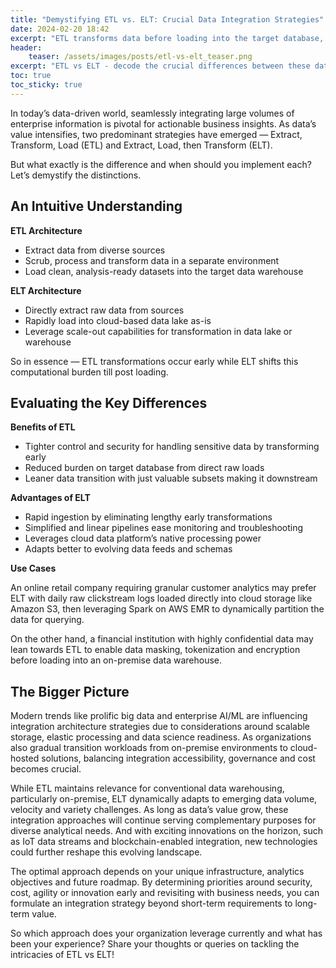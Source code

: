 ```yaml
---
title: "Demystifying ETL vs. ELT: Crucial Data Integration Strategies"
date: 2024-02-20 18:42
excerpt: "ETL transforms data before loading into the target database, while ELT loads raw data first then transforms in the database. Choosing ETL vs ELT depends on factors like security needs, infrastructure, cost, processing power, and adapting to evolving data."
header: 
    teaser: /assets/images/posts/etl-vs-elt_teaser.png
excerpt: "ETL vs ELT - decode the crucial differences between these data integration pillars. Discover tradeoffs, use cases and trends shaping ETL and ELT futures."
toc: true
toc_sticky: true
---
```

In today’s data-driven world, seamlessly integrating large volumes of enterprise information is pivotal for actionable business insights. As data’s value intensifies, two predominant strategies have emerged — Extract, Transform, Load (ETL) and Extract, Load, then Transform (ELT). 

But what exactly is the difference and when should you implement each? Let’s demystify the distinctions.

## An Intuitive Understanding 

**ETL Architecture**

- Extract data from diverse sources 
- Scrub, process and transform data in a separate environment
- Load clean, analysis-ready datasets into the target data warehouse

**ELT Architecture**

- Directly extract raw data from sources  
- Rapidly load into cloud-based data lake as-is 
- Leverage scale-out capabilities for transformation in data lake or warehouse

So in essence — ETL transformations occur early while ELT shifts this computational burden till post loading. 

## Evaluating the Key Differences

**Benefits of ETL**

- Tighter control and security for handling sensitive data by transforming early
- Reduced burden on target database from direct raw loads
- Leaner data transition with just valuable subsets making it downstream 

**Advantages of ELT**

- Rapid ingestion by eliminating lengthy early transformations
- Simplified and linear pipelines ease monitoring and troubleshooting   
- Leverages cloud data platform’s native processing power
- Adapts better to evolving data feeds and schemas

**Use Cases**

 An online retail company requiring granular customer analytics may prefer ELT with daily raw clickstream logs loaded directly into cloud storage like Amazon S3, then leveraging Spark on AWS EMR to dynamically partition the data for querying.

 On the other hand, a financial institution with highly confidential data may lean towards ETL to enable data masking, tokenization and encryption before loading into an on-premise data warehouse.

## The Bigger Picture

Modern trends like prolific big data and enterprise AI/ML are influencing integration architecture strategies due to considerations around scalable storage, elastic processing and data science readiness. As organizations also gradual transition workloads from on-premise environments to cloud-hosted solutions, balancing integration accessibility, governance and cost becomes crucial.

While ETL maintains relevance for conventional data warehousing, particularly on-premise, ELT dynamically adapts to emerging data volume, velocity and variety challenges. As long as data’s value grow, these integration approaches will continue serving complementary purposes for diverse analytical needs. And with exciting innovations on the horizon, such as IoT data streams and blockchain-enabled integration, new technologies could further reshape this evolving landscape.

The optimal approach depends on your unique infrastructure, analytics objectives and future roadmap. By determining priorities around security, cost, agility or innovation early and revisiting with business needs, you can formulate an integration strategy beyond short-term requirements to long-term value.

So which approach does your organization leverage currently and what has been your experience? Share your thoughts or queries on tackling the intricacies of ETL vs ELT!


